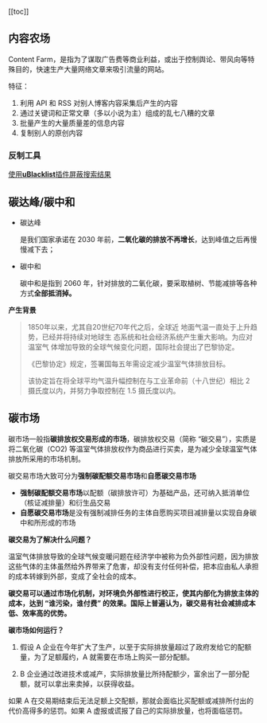 [[toc]]

## 内容农场

Content Farm，是指为了谋取广告费等商业利益，或出于控制舆论、带风向等特殊目的，快速生产大量网络文章来吸引流量的网站。

特征：

1. 利用 API 和 RSS 对别人博客内容采集后产生的内容
2. 通过关键词和正常文章（多以小说为主）组成的乱七八糟的文章
3. 批量产生的大量质量差的信息内容
4. 复制别人的原创内容

### 反制工具

[使用**uBlacklist**插件屏蔽搜索结果](https://github.com/cobaltdisco/Google-Chinese-Results-Blocklist)





## 碳达峰/碳中和

- 碳达峰

  是我们国家承诺在 2030 年前，**二氧化碳的排放不再增长**，达到峰值之后再慢慢减下去；

- 碳中和

  碳中和是指到 2060 年，针对排放的二氧化碳，要采取植树、节能减排等各种方式**全部抵消掉。**

**产生背景**

> 1850年以来，尤其自20世纪70年代之后，全球近 地面气温一直处于上升趋势，已经并将持续对地球生 态系统和社会经济系统产生重大影响。为应对温室气 体增加导致的全球气候变化问题，国际社会提出了巴黎协定。
>
> 《巴黎协定》规定，签署国每五年需设定减少温室气体排放目标。
>
> 该协定旨在将全球平均气温升幅控制在与工业革命前（十八世纪）相比 2 摄氏度以内，并努力争取控制在 1.5 摄氏度以内。

## 碳市场

碳市场一般指**碳排放权交易形成的市场**，碳排放权交易（简称 “碳交易”），实质是将二氧化碳（CO2) 等温室气体排放权作为商品进行买卖，是为减少全球温室气体排放所采用的市场机制。

碳交易市场大致可分为**强制碳配额交易市场**和**自愿碳交易市场**

- **强制碳配额交易市场**以配额（碳排放许可）为基础产品，还可纳入抵消单位（核证减排量）和衍生品交易
- **自愿碳交易市场**是没有强制减排任务的主体自愿购买项目减排量以实现自身碳中和所形成的市场

**碳交易为了解决什么问题？**

温室气体排放导致的全球气候变暖问题在经济学中被称为负外部性问题，因为排放这些气体的主体虽然给外界带来了危害，却没有支付任何补偿，把本应由私人承担的成本转嫁到外部，变成了全社会的成本。

**碳交易可以通过市场化机制，对环境负外部性进行校正，使其内部化为排放主体的成本，达到 “谁污染，谁付费” 的效果。国际上普遍认为，碳交易有社会减排成本低、效率高的优势。**



**碳市场如何运行？**

1. 假设 A 企业在今年扩大了生产，以至于实际排放量超过了政府发给它的配额量，为了足额履约，A 就需要在市场上购买一部分配额。

2. B 企业通过改进技术或减产，实际排放量比所持配额少，富余出了一部分配额，就可以拿出来卖掉，以获得收益。

如果 A 在交易期结束后无法足额上交配额，那就会面临比买配额或减排所付出的代价高得多的惩罚。如果 A 虚报或谎报了自己的实际排放量，也将面临惩罚。







